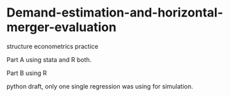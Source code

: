 # Demand-estimation-and-horizontal-merger-evaluation

structure econometrics practice

Part A
using stata and R both.

Part B
using R

python draft, only one single regression was using for simulation. 
